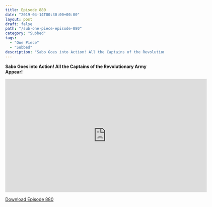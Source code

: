 ```yaml
---
title: Episode 880
date: "2019-04-14T00:30:00+00:00"
layout: post
draft: false
path: "/sub-one-piece-episode-880"
category: "Subbed"
tags:
  - "One Piece"
  - "Subbed"
description: "Sabo Goes into Action! All the Captains of the Revolutionary Army Appear!"
---
```


**Sabo Goes into Action! All the Captains of the Revolutionary Army Appear!**

<iframe width="640" height="360" src="https://www.rapidvideo.com/e/G6FRPHF6Y3" frameborder="0" marginwidth=0 marginheight=0 scrolling=no allowfullscreen></iframe>

<a href="http://ouo.io/qs/eCodkFEQ?s=https://rapidvid.to/d/https://www.rapidvideo.com/e/G6FRPHF6Y3">Download Episode 880</a>
